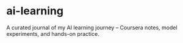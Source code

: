 # ai-learning
A curated journal of my AI learning journey – Coursera notes, model experiments, and hands-on practice.
